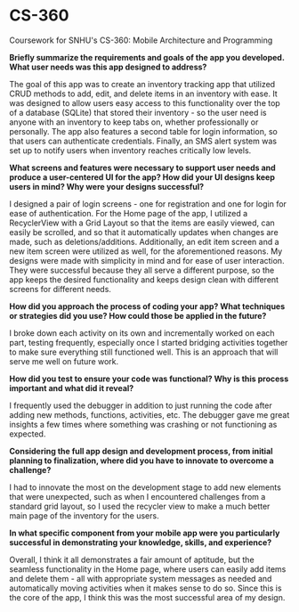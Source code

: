 # CS-360
Coursework for SNHU's CS-360: Mobile Architecture and Programming

**Briefly summarize the requirements and goals of the app you developed. What user needs was this app designed to address?**

The goal of this app was to create an inventory tracking app that utilized CRUD methods to add, edit, and delete items in an inventory with ease.  It was designed to allow users easy access to this functionality over the top of a database (SQLite) that stored their inventory - so the user need is anyone with an inventory to keep tabs on, whether professionally or personally.  The app also features a second table for login information, so that users can authenticate credentials.  Finally, an SMS alert system was set up to notify users when inventory reaches critically low levels.

**What screens and features were necessary to support user needs and produce a user-centered UI for the app? How did your UI designs keep users in mind? Why were your designs successful?**

I designed a pair of login screens - one for registration and one for login for ease of authentication.  For the Home page of the app, I utilized a RecyclerView with a Grid Layout so that the items are easily viewed, can easily be scrolled, and so that it automatically updates when changes are made, such as deletions/additions.  Additionally, an edit item screen and a new item screen were utilized as well, for the aforementioned reasons.  My designs were made with simplicity in mind and for ease of user interaction.  They were successful because they all serve a different purpose, so the app keeps the desired functionality and keeps design clean with different screens for different needs.

**How did you approach the process of coding your app? What techniques or strategies did you use? How could those be applied in the future?**

I broke down each activity on its own and incrementally worked on each part, testing frequently, especially once I started bridging activities together to make sure everything still functioned well.  This is an approach that will serve me well on future work.

**How did you test to ensure your code was functional? Why is this process important and what did it reveal?**

I frequently used the debugger in addition to just running the code after adding new methods, functions, activities, etc.  The debugger gave me great insights a few times where something was crashing or not functioning as expected.

**Considering the full app design and development process, from initial planning to finalization, where did you have to innovate to overcome a challenge?**

I had to innovate the most on the development stage to add new elements that were unexpected, such as when I encountered challenges from a standard grid layout, so I used the recycler view to make a much better main page of the inventory for the users.           

**In what specific component from your mobile app were you particularly successful in demonstrating your knowledge, skills, and experience?**

Overall, I think it all demonstrates a fair amount of aptitude, but the seamless functionality in the Home page, where users can easily add items and delete them - all with appropriate system messages as needed and automatically moving activities when it makes sense to do so.  Since this is the core of the app, I think this was the most successful area of my design.
